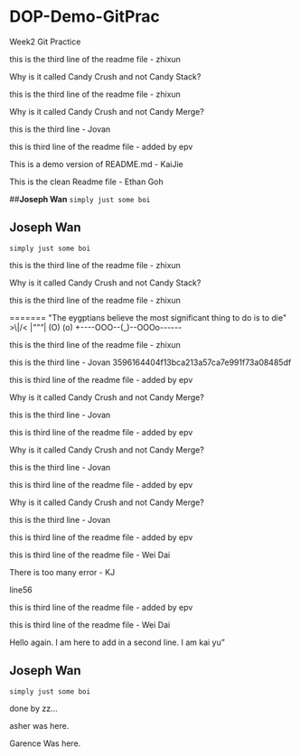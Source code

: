 # DOP-Demo-GitPrac

Week2 Git Practice

this is the third line of the readme file - zhixun

Why is it called Candy Crush and not Candy Stack?

this is the third line of the readme file - zhixun

Why is it called Candy Crush and not Candy Merge?

this is the third line - Jovan

this is third line of the readme file - added by epv

This is a demo version of README.md - KaiJie

This is the clean Readme file - Ethan Goh

##<strong>Joseph Wan</strong>
`simply just some boi`

## <strong>Joseph Wan</strong>

`simply just some boi`

this is the third line of the readme file - zhixun


Why is it called Candy Crush and not Candy Stack?

this is the third line of the readme file - zhixun

=======
"The eygptians believe the most significant thing to do is to die"
        >\\\|/<
        |_"""_|
        (O) (o)
+----OOO--(_)--OOOo------


this is the third line of the readme file - zhixun



this is the third line - Jovan
 3596164404f13bca213a57ca7e991f73a08485df

this is third line of the readme file - added by epv

Why is it called Candy Crush and not Candy Merge?

this is the third line - Jovan


this is third line of the readme file - added by epv


Why is it called Candy Crush and not Candy Merge?

this is the third line - Jovan


this is third line of the readme file - added by epv

Why is it called Candy Crush and not Candy Merge?

this is the third line - Jovan

this is third line of the readme file - added by epv

this is third line of the readme file - Wei Dai

There is too many error - KJ

line56 

this is third line of the readme file - added by epv

this is third line of the readme file - Wei Dai

Hello again. I am here to add in a second line. I am <insert your name
here> kai yu”

## <strong>Joseph Wan</strong>
```simply just some boi```

done by zz...

asher was here.

Garence Was here.